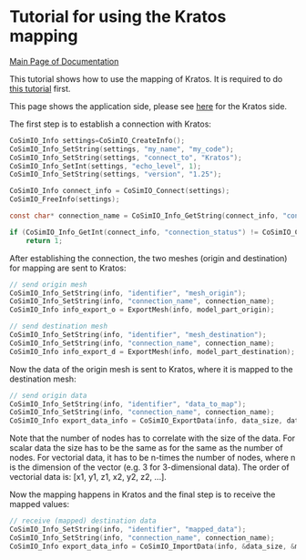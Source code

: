 # Tutorial for using the Kratos mapping

[Main Page of Documentation](https://kratosmultiphysics.github.io/CoSimIO/)

This tutorial shows how to use the mapping of Kratos. It is required to do [this tutorial](mesh_exchange_with_kratos.md) first.

This page shows the application side, please see [here](../kratos_mapping.md) for the Kratos side.

The first step is to establish a connection with Kratos:

```c
CoSimIO_Info settings=CoSimIO_CreateInfo();
CoSimIO_Info_SetString(settings, "my_name", "my_code");
CoSimIO_Info_SetString(settings, "connect_to", "Kratos");
CoSimIO_Info_SetInt(settings, "echo_level", 1);
CoSimIO_Info_SetString(settings, "version", "1.25");

CoSimIO_Info connect_info = CoSimIO_Connect(settings);
CoSimIO_FreeInfo(settings);

const char* connection_name = CoSimIO_Info_GetString(connect_info, "connection_name"); // getting name of connection for future calls

if (CoSimIO_Info_GetInt(connect_info, "connection_status") != CoSimIO_Connected)
    return 1;
```

After establishing the connection, the two meshes (origin and destination) for mapping are sent to Kratos:

```c
// send origin mesh
CoSimIO_Info_SetString(info, "identifier", "mesh_origin");
CoSimIO_Info_SetString(info, "connection_name", connection_name);
CoSimIO_Info info_export_o = ExportMesh(info, model_part_origin);

// send destination mesh
CoSimIO_Info_SetString(info, "identifier", "mesh_destination");
CoSimIO_Info_SetString(info, "connection_name", connection_name);
CoSimIO_Info info_export_d = ExportMesh(info, model_part_destination);
```

Now the data of the origin mesh is sent to Kratos, where it is mapped to the destination mesh:

```c
// send origin data
CoSimIO_Info_SetString(info, "identifier", "data_to_map");
CoSimIO_Info_SetString(info, "connection_name", connection_name);
CoSimIO_Info export_data_info = CoSimIO_ExportData(info, data_size, data_to_map);
```
Note that the number of nodes has to correlate with the size of the data. For scalar data the size has to be the same as for the same as the number of nodes. For vectorial data, it has to be n-times the number of nodes, where n is the dimension of the vector (e.g. 3 for 3-dimensional data). The order of vectorial data is: [x1, y1, z1, x2, y2, z2, ...].

Now the mapping happens in Kratos and the final step is to receive the mapped values:

```c
// receive (mapped) destination data
CoSimIO_Info_SetString(info, "identifier", "mapped_data");
CoSimIO_Info_SetString(info, "connection_name", connection_name);
CoSimIO_Info export_data_info = CoSimIO_ImportData(info, &data_size, &mapped_data);
```
